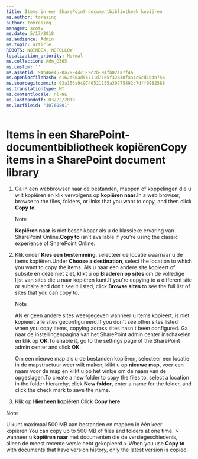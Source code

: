 ```yaml
---
title: Items in een SharePoint-documentbibliotheek kopiëren
ms.author: toresing
author: tomresing
manager: scotv
ms.date: 5/17/2018
ms.audience: Admin
ms.topic: article
ROBOTS: NOINDEX, NOFOLLOW
localization_priority: Normal
ms.collection: Adm_O365
ms.custom: ''
ms.assetid: 94b46e45-0a79-4dc3-9c2b-94fb021a7f4a
ms.openlocfilehash: d162d60ad55711d7165f32630faa1c6cd1b4b756
ms.sourcegitcommit: 03a156a9c9740521155a30775492c7dff0982588
ms.translationtype: MT
ms.contentlocale: nl-NL
ms.lasthandoff: 03/22/2019
ms.locfileid: "30760801"
---
```

# <a name="copy-items-in-a-sharepoint-document-library"></a><span data-ttu-id="cd7cf-102">Items in een SharePoint-documentbibliotheek kopiëren</span><span class="sxs-lookup"><span data-stu-id="cd7cf-102">Copy items in a SharePoint document library</span></span>

1. <span data-ttu-id="cd7cf-103">Ga in een webbrowser naar de bestanden, mappen of koppelingen die u wilt kopiëren en klik vervolgens op **kopiëren naar**.</span><span class="sxs-lookup"><span data-stu-id="cd7cf-103">In a web browser, browse to the files, folders, or links that you want to copy, and then click **Copy to**.</span></span>
    
    > [!NOTE]
    > <span data-ttu-id="cd7cf-104">**Kopiëren naar** is niet beschikbaar als u de klassieke ervaring van SharePoint Online.</span><span class="sxs-lookup"><span data-stu-id="cd7cf-104">**Copy to** isn't available if you're using the classic experience of SharePoint Online.</span></span> 
  
2. <span data-ttu-id="cd7cf-105">Klik onder **Kies een bestemming**, selecteer de locatie waarnaar u de items kopiëren.</span><span class="sxs-lookup"><span data-stu-id="cd7cf-105">Under **Choose a destination**, select the location to which you want to copy the items.</span></span> <span data-ttu-id="cd7cf-106">Als u naar een andere site kopieert of subsite en deze niet ziet, klikt u op **Bladeren op sites** om de volledige lijst van sites die u naar kopiëren kunt.</span><span class="sxs-lookup"><span data-stu-id="cd7cf-106">If you're copying to a different site or subsite and don't see it listed, click **Browse sites** to see the full list of sites that you can copy to.</span></span> 
    
    > [!NOTE]
    > <span data-ttu-id="cd7cf-107">Als er geen andere sites weergegeven wanneer u items kopieert, is niet kopieert alle sites geconfigureerd.</span><span class="sxs-lookup"><span data-stu-id="cd7cf-107">If you don't see other sites listed when you copy items, copying across sites hasn't been configured.</span></span> <span data-ttu-id="cd7cf-108">Ga naar de instellingenpagina van het SharePoint admin center inschakelen en klik op **OK**.</span><span class="sxs-lookup"><span data-stu-id="cd7cf-108">To enable it, go to the settings page of the SharePoint admin center and click **OK**.</span></span> 
  
    <span data-ttu-id="cd7cf-109">Om een nieuwe map als u de bestanden kopiëren, selecteer een locatie in de mapstructuur weer wilt maken, klikt u op **nieuwe map**, voer een naam voor de map en klikt u op het vinkje om de naam van de opgeslagen.</span><span class="sxs-lookup"><span data-stu-id="cd7cf-109">To create a new folder to copy the files to, select a location in the folder hierarchy, click **New folder**, enter a name for the folder, and click the check mark to save the name.</span></span>
    
3. <span data-ttu-id="cd7cf-110">Klik op **Hierheen kopiëren**.</span><span class="sxs-lookup"><span data-stu-id="cd7cf-110">Click **Copy here**.</span></span>
    
> [!NOTE]
>  <span data-ttu-id="cd7cf-111">U kunt maximaal 500 MB aan bestanden en mappen in één keer kopiëren.</span><span class="sxs-lookup"><span data-stu-id="cd7cf-111">You can copy up to 500 MB of files and folders at one time.</span></span> <span data-ttu-id="cd7cf-112">> wanneer u **kopiëren naar** met documenten die de versiegeschiedenis, alleen de meest recente versie hebt gekopieerd.</span><span class="sxs-lookup"><span data-stu-id="cd7cf-112">>  When you use **Copy to** with documents that have version history, only the latest version is copied.</span></span> 
  

